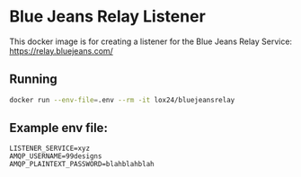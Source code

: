
Blue Jeans Relay Listener
=========================

This docker image is for creating a listener for the Blue Jeans Relay Service:
https://relay.bluejeans.com/

Running
-------

```bash
docker run --env-file=.env --rm -it lox24/bluejeansrelay
```

Example env file:
-----------------

```
LISTENER_SERVICE=xyz
AMQP_USERNAME=99designs
AMQP_PLAINTEXT_PASSWORD=blahblahblah
```